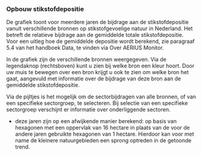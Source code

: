 ### Opbouw stikstofdepositie

De grafiek toont voor meerdere jaren de bijdrage aan de stikstofdepositie vanuit verschillende bronnen op stikstofgevoelige natuur in Nederland. Het betreft de relatieve bijdrage aan de gemiddelde totale stikstofdepositie. Voor een uitleg hoe de gemiddelde depositie wordt berekend, zie paragraaf 5.4 van het handboek Data, te vinden via Over AERIUS Monitor.

In de grafiek zijn de verschillende bronnen weergegeven. Via de legendaknop (rechtsboven) kunt u zien bij welke bron een kleur hoort. Door uw muis te bewegen over een bron krijgt u ook te zien om welke bron het gaat, aangevuld met informatie over de bijdrage van deze bron aan de gemiddelde stikstofdepositie.

Via de pijltjes is het mogelijk om de sectorbijdragen van alle bronnen, of van een specifieke sectorgroep, te selecteren. Bij selectie van een specifieke sectorgroep verschijnt er informatie over onderliggende sectoren.

* deze jaren zijn op een afwijkende manier berekend: op basis van hexagonen met een oppervlak van 16 hectare in plaats van de voor de andere jaren gebruikte hexagonen van 1 hectare. Hierdoor kan voor met name de kleinere natuurgebieden een sprong optreden in de getoonde trend.
